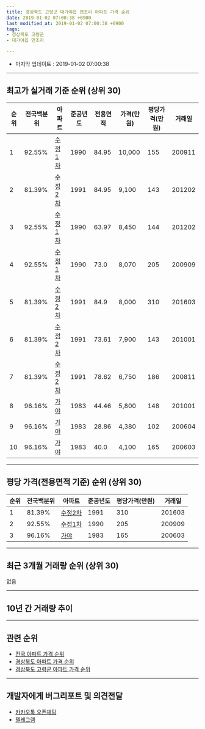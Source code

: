 ```yaml
---
title: 경상북도 고령군 대가야읍 연조리 아파트 가격 순위
date: 2019-01-02 07:00:38 +0900
last_modified_at: 2019-01-02 07:00:38 +0900
tags:
- 경상북도 고령군
- 대가야읍 연조리

---
```


* 마지막 업데이트 : 2019-01-02 07:00:38

---

## 최고가 실거래 기준 순위 (상위 30)


|순위|전국백분위|아파트|준공년도|전용면적|가격(만원)|평당가격(만원)|거래일|
|---|---|---|---|---|---|---|---|
|1|92.55%|[수정1차](https://search.naver.com/search.naver?query=%EA%B2%BD%EC%83%81%EB%B6%81%EB%8F%84+%EA%B3%A0%EB%A0%B9%EA%B5%B0+%EB%8C%80%EA%B0%80%EC%95%BC%EC%9D%8D+%EC%97%B0%EC%A1%B0%EB%A6%AC+%EC%88%98%EC%A0%951%EC%B0%A8)|1990|84.95|10,000|155|200911|
|2|81.39%|[수정2차](https://search.naver.com/search.naver?query=%EA%B2%BD%EC%83%81%EB%B6%81%EB%8F%84+%EA%B3%A0%EB%A0%B9%EA%B5%B0+%EB%8C%80%EA%B0%80%EC%95%BC%EC%9D%8D+%EC%97%B0%EC%A1%B0%EB%A6%AC+%EC%88%98%EC%A0%952%EC%B0%A8)|1991|84.95|9,100|143|201202|
|3|92.55%|[수정1차](https://search.naver.com/search.naver?query=%EA%B2%BD%EC%83%81%EB%B6%81%EB%8F%84+%EA%B3%A0%EB%A0%B9%EA%B5%B0+%EB%8C%80%EA%B0%80%EC%95%BC%EC%9D%8D+%EC%97%B0%EC%A1%B0%EB%A6%AC+%EC%88%98%EC%A0%951%EC%B0%A8)|1990|63.97|8,450|144|201202|
|4|92.55%|[수정1차](https://search.naver.com/search.naver?query=%EA%B2%BD%EC%83%81%EB%B6%81%EB%8F%84+%EA%B3%A0%EB%A0%B9%EA%B5%B0+%EB%8C%80%EA%B0%80%EC%95%BC%EC%9D%8D+%EC%97%B0%EC%A1%B0%EB%A6%AC+%EC%88%98%EC%A0%951%EC%B0%A8)|1990|73.0|8,070|205|200909|
|5|81.39%|[수정2차](https://search.naver.com/search.naver?query=%EA%B2%BD%EC%83%81%EB%B6%81%EB%8F%84+%EA%B3%A0%EB%A0%B9%EA%B5%B0+%EB%8C%80%EA%B0%80%EC%95%BC%EC%9D%8D+%EC%97%B0%EC%A1%B0%EB%A6%AC+%EC%88%98%EC%A0%952%EC%B0%A8)|1991|84.9|8,000|310|201603|
|6|81.39%|[수정2차](https://search.naver.com/search.naver?query=%EA%B2%BD%EC%83%81%EB%B6%81%EB%8F%84+%EA%B3%A0%EB%A0%B9%EA%B5%B0+%EB%8C%80%EA%B0%80%EC%95%BC%EC%9D%8D+%EC%97%B0%EC%A1%B0%EB%A6%AC+%EC%88%98%EC%A0%952%EC%B0%A8)|1991|73.61|7,900|143|201001|
|7|81.39%|[수정2차](https://search.naver.com/search.naver?query=%EA%B2%BD%EC%83%81%EB%B6%81%EB%8F%84+%EA%B3%A0%EB%A0%B9%EA%B5%B0+%EB%8C%80%EA%B0%80%EC%95%BC%EC%9D%8D+%EC%97%B0%EC%A1%B0%EB%A6%AC+%EC%88%98%EC%A0%952%EC%B0%A8)|1991|78.62|6,750|186|200811|
|8|96.16%|[가야](https://search.naver.com/search.naver?query=%EA%B2%BD%EC%83%81%EB%B6%81%EB%8F%84+%EA%B3%A0%EB%A0%B9%EA%B5%B0+%EB%8C%80%EA%B0%80%EC%95%BC%EC%9D%8D+%EC%97%B0%EC%A1%B0%EB%A6%AC+%EA%B0%80%EC%95%BC)|1983|44.46|5,800|148|201001|
|9|96.16%|[가야](https://search.naver.com/search.naver?query=%EA%B2%BD%EC%83%81%EB%B6%81%EB%8F%84+%EA%B3%A0%EB%A0%B9%EA%B5%B0+%EB%8C%80%EA%B0%80%EC%95%BC%EC%9D%8D+%EC%97%B0%EC%A1%B0%EB%A6%AC+%EA%B0%80%EC%95%BC)|1983|28.86|4,380|102|200604|
|10|96.16%|[가야](https://search.naver.com/search.naver?query=%EA%B2%BD%EC%83%81%EB%B6%81%EB%8F%84+%EA%B3%A0%EB%A0%B9%EA%B5%B0+%EB%8C%80%EA%B0%80%EC%95%BC%EC%9D%8D+%EC%97%B0%EC%A1%B0%EB%A6%AC+%EA%B0%80%EC%95%BC)|1983|40.0|4,100|165|200603|


---

## 평당 가격(전용면적 기준) 순위 (상위 30)


|순위|전국백분위|아파트|준공년도|평당가격(만원)|거래일|
|---|---|---|---|---|---|
|1|81.39%|[수정2차](https://search.naver.com/search.naver?query=%EA%B2%BD%EC%83%81%EB%B6%81%EB%8F%84+%EA%B3%A0%EB%A0%B9%EA%B5%B0+%EB%8C%80%EA%B0%80%EC%95%BC%EC%9D%8D+%EC%97%B0%EC%A1%B0%EB%A6%AC+%EC%88%98%EC%A0%952%EC%B0%A8)|1991|310|201603|
|2|92.55%|[수정1차](https://search.naver.com/search.naver?query=%EA%B2%BD%EC%83%81%EB%B6%81%EB%8F%84+%EA%B3%A0%EB%A0%B9%EA%B5%B0+%EB%8C%80%EA%B0%80%EC%95%BC%EC%9D%8D+%EC%97%B0%EC%A1%B0%EB%A6%AC+%EC%88%98%EC%A0%951%EC%B0%A8)|1990|205|200909|
|3|96.16%|[가야](https://search.naver.com/search.naver?query=%EA%B2%BD%EC%83%81%EB%B6%81%EB%8F%84+%EA%B3%A0%EB%A0%B9%EA%B5%B0+%EB%8C%80%EA%B0%80%EC%95%BC%EC%9D%8D+%EC%97%B0%EC%A1%B0%EB%A6%AC+%EA%B0%80%EC%95%BC)|1983|165|200603|


---

## 최근 3개월 거래량 순위 (상위 30)

없음

---

## 10년 간 거래량 추이


<div style="width:100%;">
    <canvas id="deal_progress" height="250"></canvas>
</div>

<script>
new Chart(document.getElementById("deal_progress"), {
    type: 'line',
    data: {
        labels: ['200901','200902','200903','200904','200905','200906','200907','200908','200909','200910','200911','200912','201001','201002','201003','201004','201005','201006','201007','201008','201009','201010','201011','201012','201101','201102','201103','201104','201105','201106','201107','201108','201109','201110','201111','201112','201201','201202','201203','201204','201205','201206','201207','201208','201209','201210','201211','201212','201301','201302','201303','201304','201305','201306','201307','201308','201309','201310','201311','201312','201401','201402','201403','201404','201405','201406','201407','201408','201409','201410','201411','201412','201501','201502','201503','201504','201505','201506','201507','201508','201509','201510','201511','201512','201601','201602','201603','201604','201605','201606','201607','201608','201609','201610','201611','201612','201701','201702','201703','201704','201705','201706','201707','201708','201709','201710','201711','201712','201801','201802','201803','201804','201805','201806','201807','201808','201809','201810','201811','201812','201901'],
        datasets: [{
            label: '실거래 수',
            pointRadius: 1,
            data: [1, 3, 1, 0, 1, 1, 0, 2, 1, 0, 3, 0, 2, 1, 1, 0, 4, 1, 2, 2, 3, 1, 2, 0, 1, 1, 1, 0, 0, 1, 0, 1, 2, 0, 2, 2, 1, 2, 1, 1, 1, 1, 0, 0, 1, 2, 0, 2, 2, 0, 0, 1, 1, 2, 0, 0, 1, 0, 0, 1, 1, 0, 0, 0, 0, 0, 2, 1, 1, 0, 1, 1, 2, 0, 1, 0, 1, 2, 3, 0, 2, 1, 0, 0, 0, 0, 1, 0, 1, 2, 1, 0, 1, 0, 2, 0, 3, 1, 0, 0, 0, 0, 0, 0, 1, 0, 1, 0, 0, 2, 1, 1, 0, 3, 0, 0, 2, 1, 0, 0, 0],
            borderColor: "rgba(255, 201, 14, 1)",
            backgroundColor: "rgba(255, 201, 14, 0.5)",
            fill: true,
        }]
    },
    options: {
        responsive: true,
        title: {
            display: true,
            text: '10년간 거래량 추이'
        },
        tooltips: {
            mode: 'index',
            intersect: false,
        },
        hover: {
            mode: 'nearest',
            intersect: true
        },
        scales: {
            xAxes: [{
                display: true,
                scaleLabel: {
                    display: true,
                    labelString: '년/월'
                }
            }],
            yAxes: [{
                display: true,
                ticks: {
                    suggestedMin: 0,
                },
                scaleLabel: {
                    display: true,
                    labelString: '실거래 수'
                }
            }]
        }
    }
});

</script>


---

## 관련 순위

- [전국 아파트 가격 순위](https://inasie.github.io/apt-ranking/전국)
- [경상북도 아파트 가격 순위](https://inasie.github.io/apt-ranking/경상북도)
- [경상북도 고령군 아파트 가격 순위](https://inasie.github.io/apt-ranking/경상북도-고령군)


---

## 개발자에게 버그리포트 및 의견전달

- [카카오톡 오픈채팅](https://open.kakao.com/o/gLJUAP4)
- [텔레그램](https://t.me/inasie)

